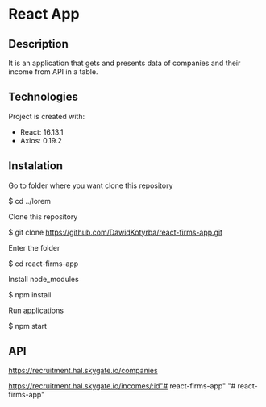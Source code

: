 # React App

## Description

It is an application that gets and presents data of companies and their income from API in a table.

## Technologies
Project is created with:
* React: 16.13.1
* Axios: 0.19.2

## Instalation

Go to folder where you want clone this repository

$ cd ../lorem

Clone this repository

$ git clone https://github.com/DawidKotyrba/react-firms-app.git

Enter the folder

$ cd react-firms-app

Install node_modules

$ npm install

Run applications

$ npm start

## API

https://recruitment.hal.skygate.io/companies

https://recruitment.hal.skygate.io/incomes/:id"# react-firms-app" 
"# react-firms-app" 
